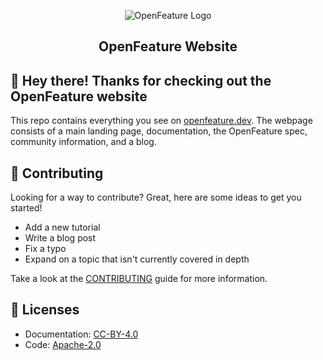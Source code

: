 <!-- markdownlint-disable MD033 -->
<p align="center">
  <picture>
    <source media="(prefers-color-scheme: dark)" srcset="https://raw.githubusercontent.com/open-feature/community/0e23508c163a6a1ac8c0ced3e4bd78faafe627c7/assets/logo/horizontal/white/openfeature-horizontal-white.svg">
    <source media="(prefers-color-scheme: light)" srcset="https://raw.githubusercontent.com/open-feature/community/0e23508c163a6a1ac8c0ced3e4bd78faafe627c7/assets/logo/horizontal/black/openfeature-horizontal-black.svg">
    <img align="center" alt="OpenFeature Logo">
  </picture>
</p>

<h2 align="center">OpenFeature Website</h2>

## 👋 Hey there! Thanks for checking out the OpenFeature website

This repo contains everything you see on [openfeature.dev][openfeature-website].
The webpage consists of a main landing page, documentation, the OpenFeature spec, community information, and a blog.

## 🤝 Contributing

Looking for a way to contribute? Great, here are some ideas to get you started!

 - Add a new tutorial
 - Write a blog post
 - Fix a typo
 - Expand on a topic that isn't currently covered in depth

Take a look at the [CONTRIBUTING](CONTRIBUTING.md) guide for more information.

## 📜 Licenses

- Documentation: [CC-BY-4.0](LICENSE)
- Code: [Apache-2.0](LICENSE-CODE)

[openfeature-website]: https://openfeature.dev